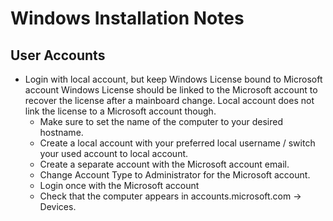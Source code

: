 Windows Installation Notes
==========================

User Accounts
-------------

- Login with local account, but keep Windows License bound to Microsoft account
  Windows License should be linked to the Microsoft account to recover the license after a mainboard change.
  Local account does not link the license to a Microsoft account though.
  - Make sure to set the name of the computer to your desired hostname.
  - Create a local account with your preferred local username / switch your used account to local account.
  - Create a separate account with the Microsoft account email.
  - Change Account Type to Administrator for the Microsoft account.
  - Login once with the Microsoft account
  - Check that the computer appears in accounts.microsoft.com -> Devices.


